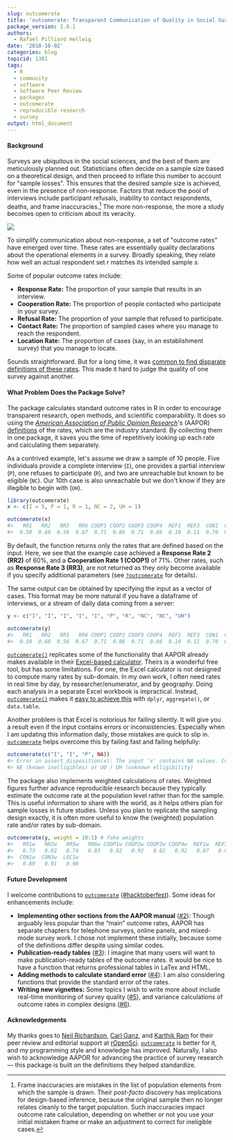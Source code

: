 ```yaml
---
slug: outcomerate
title: 'outcomerate: Transparent Communication of Quality in Social Surveys'
package_version: 1.0.1
authors:
  - Rafael Pilliard Hellwig
date: '2018-10-02'
categories: blog
topicid: 1381
tags:
  - R
  - community
  - software
  - Software Peer Review
  - packages
  - outcomerate
  - reproducible research
  - survey
output: html_document
---
```


#### Background

Surveys are ubiquitous in the social sciences, and the best of them are meticulously planned out. Statisticians often decide on a sample size based on a theoretical design, and then proceed to inflate this number to account for "sample losses". This ensures that the desired sample size is achieved, even in the presence of non-response. Factors that reduce the pool of interviews include participant refusals, inability to contact respondents, deaths, and frame inaccuracies.[^frame] The more non-response, the more a study becomes open to criticism about its veracity.

[^frame]: Frame inaccuracies are mistakes in the list of population elements from which the sample is drawn. Their _post-facto_ discovery has implications for design-based inference, because the original sample then no longer relates cleanly to the target population. Such inaccuracies impact outcome rate calculation, depending on whether or not you use your initial mistaken frame or make an adjustment to correct for ineligible cases. 

![](/img/blog-images/2018-10-02-outcomerate/samples.jpg)

To simplify communication about non-response, a set of "outcome rates" have emerged over time. These rates are essentially quality declarations about the operational elements in a survey. Broadly speaking, they relate how well an actual respondent set _r_ matches its intended sample _s_. 

Some of popular outcome rates include:

*	__Response Rate:__ The proportion of your sample that results in an interview.
*	__Cooperation Rate:__ The proportion of people contacted who participate in your survey.
*	__Refusal Rate:__ The proportion of your sample that refused to participate.
*	__Contact Rate:__ The proportion of sampled cases where you manage to reach the respondent.
*	__Location Rate:__ The proportion of cases (say, in an establishment survey) that you manage to locate.

Sounds straightforward. But for a long time, it was [common to find disparate definitions of these rates](http://www.srl.uic.edu/publist/Conference/rr_reporting.pdf). This made it hard to judge the quality of one survey against another.

#### What Problem Does the Package Solve?

The package calculates standard outcome rates in R in order to encourage transparent research, open methods, and scientific comparability. It does so using the [_American Association of Public Opinion Research_](https://www.aapor.org)'s (AAPOR) [definitions](https://www.aapor.org/Standards-Ethics/Standard-Definitions-(1).aspx) of the rates,  which are the industry standard. By collecting them in one package, it saves you the time of repetitively looking up each rate and calculating them separately.

As a contrived example, let's assume we draw a sample of 10 people. Five individuals provide a complete interview (`I`), one provides a partial interview (`P`), one refuses to participate (`R`), and two are unreachable but known to be eligible (`NC`). Our 10th case is also unreachable but we don't know if they are illegible to begin with (`UH`).

``` r
library(outcomerate)
x <- c(I = 5, P = 1, R = 1, NC = 2, UH = 1)

outcomerate(x)
#>   RR1   RR2   RR5   RR6 COOP1 COOP2 COOP3 COOP4  REF1  REF3  CON1  CON3  LOC1
#>  0.50  0.60  0.56  0.67  0.71  0.86  0.71  0.86  0.10  0.11  0.70  0.78  0.90
```
By default, the function returns only the rates that are defined based on the input. Here, we see that the example case achieved a __Response Rate 2 (RR2)__ of 60%, and a __Cooperation Rate 1 (COOP1)__ of 71%. Other rates, such as __Response Rate 3 (RR3)__, are not returned as they only become available if you specify additional parameters (see [`?outcomerate`](https://ropensci.github.io/outcomerate/reference/outcomerate.html) for details).

The same output can be obtained by specifying the input as a vector of cases. This format may be more natural if you have a dataframe of interviews, or a stream of daily data coming from a server:

``` r
y <- c("I", "I", "I", "I", "I", "P", "R", "NC", "NC", "UH")

outcomerate(y)
#>   RR1   RR2   RR5   RR6 COOP1 COOP2 COOP3 COOP4  REF1  REF3  CON1  CON3  LOC1
#>  0.50  0.60  0.56  0.67  0.71  0.86  0.71  0.86  0.10  0.11  0.70  0.78  0.90
```

[`outcomerate()`](https://ropensci.github.io/outcomerate/reference/outcomerate.html) replicates some of the functionality that AAPOR already makes available in their [Excel-based calculator](https://www.aapor.org/Education-Resources/For-Researchers/Poll-Survey-FAQ/Response-Rates-An-Overview.aspx). Theirs is a wonderful free tool, but has some limitations. For one, the Excel calculator is not designed to compute many rates by sub-domain. In my own work, I often need rates in real time by day, by researcher/enumerator, and by geography. Doing each analysis in a separate Excel workbook is impractical. Instead, [`outcomerate()`](https://ropensci.github.io/outcomerate/reference/outcomerate.html) makes it [easy to achieve this](https://ropensci.github.io/outcomerate/articles/intro-to-outcomerate.html#more-advanced-uses) with `dplyr`, `aggregate()`, or `data.table`.

Another problem is that Excel is notorious for failing silently. It will give you a result even if the input contains errors or inconsistencies. Especially when I am updating this information daily, those mistakes are quick to slip in. [`outcomerate`](https://github.com/ropensci/outcomerate) helps overcome this by failing fast and failing helpfully:

``` r
outcomerate(c("I", "I", "P", NA))
#> Error in assert_disposition(x): The input 'x' contains NA values. Consider converting them to 
#> NE (known inelligibles) or UO / UH (unknown elligibility)
```
  

The package also implements weighted calculations of rates. Weighted figures further advance reproducible research because they typically estimate the outcome rate at the population level rather than for the sample. This is useful information to share with the world, as it helps others plan for sample losses in future studies. Unless you plan to replicate the sampling design exactly, it is often more useful to know the (weighted) population rate and/or rates by sub-domain.

```r
outcomerate(y, weight = 10:1) # fake weights
#>   RR1w   RR2w   RR5w   RR6w COOP1w COOP2w COOP3w COOP4w  REF1w  REF3w 
#>   0.73   0.82   0.74   0.83   0.82   0.92   0.82   0.92   0.07   0.07 
#>  CON1w  CON3w  LOC1w 
#>   0.89   0.91   0.98
```

#### Future Development

I welcome contributions to [`outcomerate`](https://github.com/ropensci/outcomerate)  ([#hacktoberfest](https://twitter.com/hacktoberfest)). Some ideas for enhancements include:

* __Implementing other sections from the AAPOR manual__ ([#2](https://github.com/ropensci/outcomerate/issues/2)): Though arguably less popular than the “main” outcome rates, AAPOR has separate chapters for telephone surveys, online panels, and mixed-mode survey work. I chose not implement these initially, because some of the definitions differ despite using similar codes.
* __Publication-ready tables__ ([#3](https://github.com/ropensci/outcomerate/issues/3)): I imagine that many users will want to make publication-ready tables of the outcome rates. It would be nice to have a function that returns professional tables in LaTex and HTML.
* __Adding methods to calculate standard error__ ([#4](https://github.com/ropensci/outcomerate/issues/4)): I am also considering functions that provide the standard error of the rates.
* __Writing new vignettes:__ Some topics I wish to write more about include real-time monitoring of survey quality ([#5](https://github.com/ropensci/outcomerate/issues/5)), and variance calculations of outcome rates in complex designs ([#6](https://github.com/ropensci/outcomerate/issues/6)).

#### Acknowledgements

My thanks goes to [Neil Richardson](https://github.com/nealrichardson), [Carl Ganz](https://github.com/carlganz), and [Karthik Ram](https://github.com/karthik) for their peer review and editorial support at [rOpenSci](https://ropensci.org/). [`outcomerate`](https://github.com/ropensci/outcomerate) is better for it, and my programming style and knowledge has improved. Naturally, I also wish to acknowledge AAPOR for advancing the practice of survey research— this package is built on the definitions they helped standardize.  
